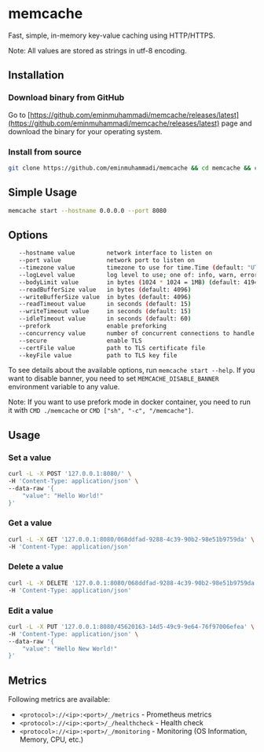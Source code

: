 # memcache

Fast, simple, in-memory key-value caching using HTTP/HTTPS.

Note: All values are stored as strings in utf-8 encoding.

## Installation

### Download binary from GitHub

Go to [https://github.com/eminmuhammadi/memcache/releases/latest](https://github.com/eminmuhammadi/memcache/releases/latest) page and download the binary for your operating system.

### Install from source

```bash
git clone https://github.com/eminmuhammadi/memcache && cd memcache && chmod +x ./install.sh && ./install.sh
```

## Simple Usage

```bash
memcache start --hostname 0.0.0.0 --port 8080
```

## Options

```bash
   --hostname value         network interface to listen on
   --port value             network port to listen on
   --timezone value         timezone to use for time.Time (default: "UTC")
   --logLevel value         log level to use; one of: info, warn, error, silent (default: "SILENT")
   --bodyLimit value        in bytes (1024 * 1024 = 1MB) (default: 4194304)
   --readBufferSize value   in bytes (default: 4096)
   --writeBufferSize value  in bytes (default: 4096)
   --readTimeout value      in seconds (default: 15)
   --writeTimeout value     in seconds (default: 15)
   --idleTimeout value      in seconds (default: 60)
   --prefork                enable preforking
   --concurrency value      number of concurrent connections to handle (default: 262144)
   --secure                 enable TLS
   --certFile value         path to TLS certificate file
   --keyFile value          path to TLS key file
```

To see details about the available options, run `memcache start --help`. If you want to disable banner, you need to set `MEMCACHE_DISABLE_BANNER` environment variable to any value.

Note: If you want to use prefork mode in docker container, you need to run it with `CMD ./memcache` or `CMD ["sh", "-c", "/memcache"]`.

## Usage

### Set a value

```bash
curl -L -X POST '127.0.0.1:8080/' \
-H 'Content-Type: application/json' \
--data-raw '{
    "value": "Hello World!"
}'
```

### Get a value

```bash
curl -L -X GET '127.0.0.1:8080/068ddfad-9288-4c39-90b2-98e51b9759da' \
-H 'Content-Type: application/json'
```

### Delete a value

```bash
curl -L -X DELETE '127.0.0.1:8080/068ddfad-9288-4c39-90b2-98e51b9759da' \
-H 'Content-Type: application/json'
```

### Edit a value

```bash
curl -L -X PUT '127.0.0.1:8080/45620163-14d5-49c9-9e64-76f97006efea' \
-H 'Content-Type: application/json' \
--data-raw '{
    "value": "Hello New World!"
}'
```

## Metrics

Following metrics are available:

- `<protocol>://<ip>:<port>/_/metrics` - Prometheus metrics
- `<protocol>://<ip>:<port>/_/healthcheck` - Health check
- `<protocol>://<ip>:<port>/_/monitoring` - Monitoring (OS Information, Memory, CPU, etc.)
